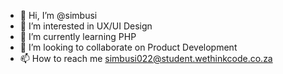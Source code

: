 - 👋 Hi, I’m @simbusi
- 👀 I’m interested in UX/UI Design
- 🌱 I’m currently learning PHP
- 💞️ I’m looking to collaborate on Product Development
- 📫 How to reach me simbusi022@student.wethinkcode.co.za

<!---
simbusi/simbusi is a ✨ special ✨ repository because its `README.md` (this file) appears on your GitHub profile.
You can click the Preview link to take a look at your changes.
--->
